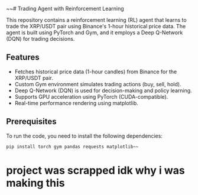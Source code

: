 ~~# Trading Agent with Reinforcement Learning

This repository contains a reinforcement learning (RL) agent that learns to trade the XRP/USDT pair using Binance's 1-hour historical price data. The agent is built using PyTorch and Gym, and it employs a Deep Q-Network (DQN) for trading decisions.

## Features

- Fetches historical price data (1-hour candles) from Binance for the XRP/USDT pair.
- Custom Gym environment simulates trading actions (buy, sell, hold).
- Deep Q-Network (DQN) is used for decision-making and policy learning.
- Supports GPU acceleration using PyTorch (CUDA-compatible).
- Real-time performance rendering using matplotlib.

## Prerequisites

To run the code, you need to install the following dependencies:

```bash
pip install torch gym pandas requests matplotlib~~
```

# project was scrapped idk why i was making this
